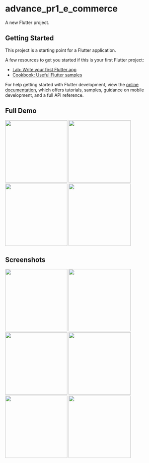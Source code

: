 # advance_pr1_e_commerce

A new Flutter project.

## Getting Started

This project is a starting point for a Flutter application.

A few resources to get you started if this is your first Flutter project:

- [Lab: Write your first Flutter app](https://docs.flutter.dev/get-started/codelab)
- [Cookbook: Useful Flutter samples](https://docs.flutter.dev/cookbook)

For help getting started with Flutter development, view the
[online documentation](https://docs.flutter.dev/), which offers tutorials,
samples, guidance on mobile development, and a full API reference.

## Full Demo
 
<img src = "https://user-images.githubusercontent.com/123535768/226090635-a9a31bf9-3d8b-4bd1-8a15-d983795e5c35.gif" width = "200px">   <img src = "https://user-images.githubusercontent.com/123535768/226090672-9e7c86c2-b53b-4ec8-8e96-87ad53d8703d.gif" width = "200px">   <img src = "https://user-images.githubusercontent.com/123535768/226090646-f99e2448-0079-480c-b379-dbbb45a30e99.gif" width = "200px">   <img src = "https://user-images.githubusercontent.com/123535768/226090651-f91beebe-2222-4321-a286-e8117acae8b0.gif" width = "200px">


## Screenshots

<img src = "https://user-images.githubusercontent.com/123535768/226090822-ca5190ba-6922-4375-8142-540116df03a6.png" width = "200px"> <img src = "https://user-images.githubusercontent.com/123535768/226090834-4240ce20-59e9-4b13-ac90-204c311283b3.png" width = "200px">  <img src = "https://user-images.githubusercontent.com/123535768/226090861-751de10e-7218-4512-b884-ddb75f929f7d.png" width = "200px">  <img src = "https://user-images.githubusercontent.com/123535768/226090895-224bb503-7cfc-44af-a970-3c3b2eae6d38.png" width = "200px">  <img src = "https://user-images.githubusercontent.com/123535768/226090929-a548fb61-2ee3-45c9-82e2-61b98b63067b.png" width = "200px">  <img src = "https://user-images.githubusercontent.com/123535768/226091023-ed4dd4f2-8362-48fc-beb5-d614fd531f16.png" width = "200px">  
